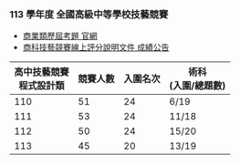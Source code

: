 ### 113 學年度 全國高級中等學校技藝競賽

- [商業類歷屆考題 官網](https://sci-me.k12ea.gov.tw/Contest/HistoryQuestionsList?c_class=2)
- [商科技藝競賽線上評分說明文件 成績公告](https://hackmd.io/@biz-pg/announce/https%3A%2F%2Fhackmd.io%2F%40biz-pg%2Fscoreboard)


| 高中技藝競賽<br>程式設計類 | 競賽人數 | 入圍名次 | 術科</br>(入圍/總題數) |
|-----------------------|----------|----------|--------------|
| 110                   | 51       | 24       | 6/19            |
| 111                   | 53       | 24       | 11/18           |
| 112                   | 50       | 24       | 15/20           |
| 113                   | 45       | 20       | 13/19           |
